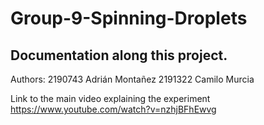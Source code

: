 # Group-9-Spinning-Droplets
## Documentation along this project.

Authors:
2190743 Adrián Montañez
2191322 Camilo Murcia

Link to the main video explaining the experiment
https://www.youtube.com/watch?v=nzhjBFhEwvg

